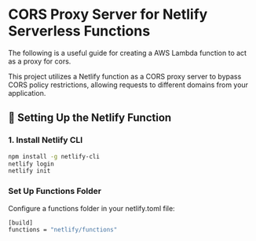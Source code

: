 # CORS Proxy Server for Netlify Serverless Functions

The following is a useful guide for creating a AWS Lambda function to act as a proxy for cors.

This project utilizes a Netlify function as a CORS proxy server to bypass CORS policy restrictions, allowing requests to different domains from your application.

## 🚀 Setting Up the Netlify Function

### 1. **Install Netlify CLI**
   ```sh
   npm install -g netlify-cli
   netlify login
   netlify init
   ```

### Set Up Functions Folder

Configure a functions folder in your netlify.toml file:

   ```sh
   [build]
  functions = "netlify/functions"
   ```

